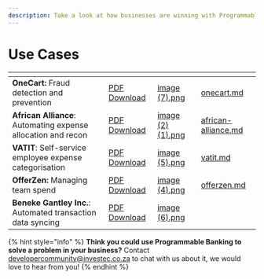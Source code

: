 ```yaml
---
description: Take a look at how businesses are winning with Programmable Banking
---
```


# Use Cases

<table data-view="cards"><thead><tr><th></th><th></th><th data-hidden data-card-cover data-type="files"></th><th data-hidden data-card-target data-type="content-ref"></th></tr></thead><tbody><tr><td><strong>OneCart:</strong> Fraud detection and prevention</td><td><a href="https://files.gitbook.com/v0/b/gitbook-x-prod.appspot.com/o/spaces%2FvM15O0U8oNHeEpNUrGSS%2Fuploads%2FPWP60DUIhnCypt5fFq6R%2FProgrammable%20Banking%20Use%20Case%20|%20OneCart.pdf?alt=media&#x26;token=4d3b2a01-a156-4d2e-8845-69b4d083494c">PDF Download</a></td><td><a href="../../.gitbook/assets/image (7).png">image (7).png</a></td><td><a href="onecart.md">onecart.md</a></td></tr><tr><td><strong>African Alliance</strong>: Automating expense allocation and recon</td><td><a href="https://files.gitbook.com/v0/b/gitbook-x-prod.appspot.com/o/spaces%2FvM15O0U8oNHeEpNUrGSS%2Fuploads%2F0SnFrrhwyBG3vwRZruMW%2FProgrammable%20Banking%20Use%20Case%20|%20African%20Alliance.pdf?alt=media&#x26;token=610fc1c7-7c0f-4526-8a89-dddc7f4020eb">PDF Download</a></td><td><a href="../../.gitbook/assets/image (2) (1).png">image (2) (1).png</a></td><td><a href="african-alliance.md">african-alliance.md</a></td></tr><tr><td><strong>VATIT</strong>: Self-service employee expense categorisation</td><td><a href="https://files.gitbook.com/v0/b/gitbook-x-prod.appspot.com/o/spaces%2FvM15O0U8oNHeEpNUrGSS%2Fuploads%2FwYiazNRaG4J9hPVYnH64%2FProgrammable%20Banking%20Use%20Case%20|%20VATIT.pdf?alt=media&#x26;token=eaddc772-a6e6-4b52-b420-495664432f51">PDF Download</a></td><td><a href="../../.gitbook/assets/image (5).png">image (5).png</a></td><td><a href="vatit.md">vatit.md</a></td></tr><tr><td><strong>OfferZen:</strong> Managing team spend</td><td><a href="https://files.gitbook.com/v0/b/gitbook-x-prod.appspot.com/o/spaces%2FvM15O0U8oNHeEpNUrGSS%2Fuploads%2FN9l7MFzdStHIWCchqB0F%2FProgrammable%20Banking%20Use%20Case%20|%20OfferZen.pdf?alt=media&#x26;token=0ad9842f-82bc-4529-964e-e98a7610660a">PDF Download</a></td><td><a href="../../.gitbook/assets/image (4).png">image (4).png</a></td><td><a href="offerzen.md">offerzen.md</a></td></tr><tr><td><strong>Beneke Gantley Inc.</strong>: Automated transaction data syncing</td><td><a href="https://files.gitbook.com/v0/b/gitbook-x-prod.appspot.com/o/spaces%2FvM15O0U8oNHeEpNUrGSS%2Fuploads%2Fxh2HOt8FVmBXNf8bCyOh%2FProgrammable%20Banking%20Use%20Case%20|%20Beneke%20Gantley%20Inc.pdf?alt=media&#x26;token=d6201f59-6f1b-452d-97c9-55087a901106">PDF Download</a></td><td><a href="../../.gitbook/assets/image (6).png">image (6).png</a></td><td></td></tr></tbody></table>

{% hint style="info" %}
**Think you could use Programmable Banking to solve a problem in your business?** Contact [developercommunity@investec.co.za](mailto:developercommunity@investec.co.za) to chat with us about it, we would love to hear from you!
{% endhint %}
